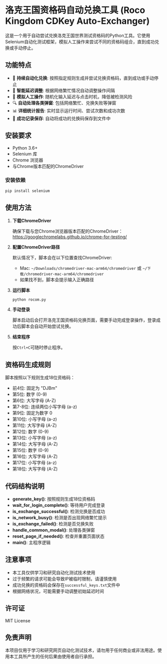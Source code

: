 # 洛克王国资格码自动兑换工具 (Roco Kingdom CDKey Auto-Exchanger)

这是一个用于自动尝试兑换洛克王国世界测试资格码的Python工具。它使用Selenium自动化测试框架，模拟人工操作来尝试不同的资格码组合，直到成功兑换或手动停止。

## 功能特点

- 🔄 **持续自动化兑换**: 按照指定规则生成并尝试兑换资格码，直到成功或手动停止
- 🧠 **智能延迟调整**: 根据网络繁忙情况自动调整操作间隔
- 👤 **模拟人工操作**: 随机化输入延迟与点击时机，降低被检测风险
- 🔍 **自动处理各类弹窗**: 包括网络繁忙、兑换失败等弹窗
- 📊 **详细统计报告**: 实时显示运行时间、尝试次数和成功次数
- 📝 **成功记录保存**: 自动将成功的兑换码保存到文件中

## 安装要求

- Python 3.6+
- Selenium 库
- Chrome 浏览器
- 与Chrome版本匹配的ChromeDriver

### 安装依赖

```bash
pip install selenium
```

## 使用方法

1. **下载ChromeDriver**

   确保下载与您Chrome浏览器版本匹配的ChromeDriver：
   https://googlechromelabs.github.io/chrome-for-testing/

2. **配置ChromeDriver路径**

   默认情况下，脚本会在以下位置查找ChromeDriver:
   - Mac: `~/Downloads/chromedriver-mac-arm64/chromedriver` 或 `~/下载/chromedriver-mac-arm64/chromedriver`
   - 如果找不到，脚本会提示输入正确路径

3. **运行脚本**

   ```bash
   python rocom.py
   ```

4. **手动登录**

   脚本启动后会打开洛克王国资格码兑换页面，需要手动完成登录操作，登录成功后脚本会自动开始尝试兑换。

5. **结束程序**

   按`Ctrl+C`可随时停止程序。

## 资格码生成规则

脚本按照以下规则生成18位资格码：

- 前4位: 固定为 "DJBm"
- 第5位: 数字 (0-9)
- 第6位: 大写字母 (A-Z)
- 第7-8位: 连续两位小写字母 (a-z)
- 第9位: 固定为数字 0
- 第10位: 小写字母 (a-z)
- 第11位: 大写字母 (A-Z)
- 第12位: 数字 (0-9)
- 第13位: 小写字母 (a-z)
- 第14位: 大写字母 (A-Z)
- 第15位: 数字 (0-9)
- 第16位: 大写字母 (A-Z)
- 第17位: 小写字母 (a-z)
- 第18位: 大写字母 (A-Z)

## 代码结构说明

- **generate_key()**: 按照规则生成18位资格码
- **wait_for_login_complete()**: 等待用户完成登录
- **is_exchange_successful()**: 检测兑换是否成功
- **is_network_busy()**: 检测是否出现网络繁忙提示
- **is_exchange_failed()**: 检测是否兑换失败
- **handle_common_modal()**: 处理各类弹窗
- **reset_page_if_needed()**: 检查并重置页面状态
- **main()**: 主程序逻辑

## 注意事项

- 本工具仅供学习和研究自动化测试技术使用
- 过于频繁的请求可能会导致IP被临时限制，请谨慎使用
- 成功兑换的资格码会保存在`successful_keys.txt`文件中
- 根据网络状况，可能需要手动调整初始延迟时间

## 许可证

MIT License

## 免责声明

本项目仅用于学习和研究网页自动化测试技术，请勿用于任何商业或非法用途。使用本工具所产生的任何后果由使用者自行承担。 